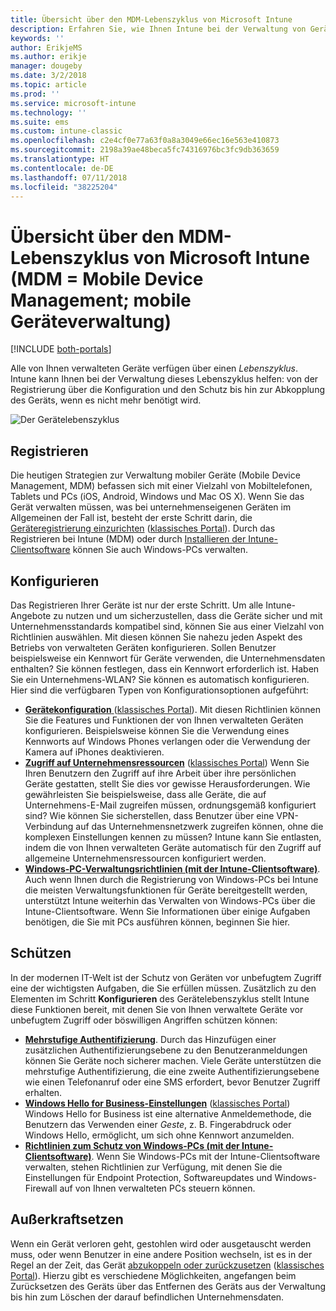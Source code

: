 ```yaml
---
title: Übersicht über den MDM-Lebenszyklus von Microsoft Intune
description: Erfahren Sie, wie Ihnen Intune bei der Verwaltung von Geräten während ihres Lebenszyklus (von der Registrierung über die Konfiguration bis zur letztlichen Abkopplung) behilflich sein kann.
keywords: ''
author: ErikjeMS
ms.author: erikje
manager: dougeby
ms.date: 3/2/2018
ms.topic: article
ms.prod: ''
ms.service: microsoft-intune
ms.technology: ''
ms.suite: ems
ms.custom: intune-classic
ms.openlocfilehash: c2e4cf0e77a63f0a8a3049e66ec16e563e410873
ms.sourcegitcommit: 2198a39ae48beca5fc74316976bc3fc9db363659
ms.translationtype: HT
ms.contentlocale: de-DE
ms.lasthandoff: 07/11/2018
ms.locfileid: "38225204"
---
```

# <a name="overview-of-the-microsoft-intune-mobile-device-management-mdm-lifecycle"></a>Übersicht über den MDM-Lebenszyklus von Microsoft Intune (MDM = Mobile Device Management; mobile Geräteverwaltung)

[!INCLUDE [both-portals](./includes/note-for-both-portals.md)]

Alle von Ihnen verwalteten Geräte verfügen über einen *Lebenszyklus*. Intune kann Ihnen bei der Verwaltung dieses Lebenszyklus helfen: von der Registrierung über die Konfiguration und den Schutz bis hin zur Abkopplung des Geräts, wenn es nicht mehr benötigt wird.

![Der Gerätelebenszyklus](./media/device-lifecycle.png "Der Intune-Lebenszyklus von Geräten")

## <a name="enroll"></a>Registrieren
Die heutigen Strategien zur Verwaltung mobiler Geräte (Mobile Device Management, MDM) befassen sich mit einer Vielzahl von Mobiltelefonen, Tablets und PCs (iOS, Android, Windows und Mac OS X). Wenn Sie das Gerät verwalten müssen, was bei unternehmenseigenen Geräten im Allgemeinen der Fall ist, besteht der erste Schritt darin, die [Geräteregistrierung einzurichten](device-enrollment.md) ([klassisches Portal](/intune-classic/deploy-use/enroll-devices-in-microsoft-intune)). Durch das Registrieren bei Intune (MDM) oder durch [Installieren der Intune-Clientsoftware](/intune-classic/deploy-use/manage-windows-pcs-with-microsoft-intune) können Sie auch Windows-PCs verwalten.

## <a name="configure"></a>Konfigurieren
Das Registrieren Ihrer Geräte ist nur der erste Schritt. Um alle Intune-Angebote zu nutzen und um sicherzustellen, dass die Geräte sicher und mit Unternehmensstandards kompatibel sind, können Sie aus einer Vielzahl von Richtlinien auswählen. Mit diesen können Sie nahezu jeden Aspekt des Betriebs von verwalteten Geräten konfigurieren. Sollen Benutzer beispielsweise ein Kennwort für Geräte verwenden, die Unternehmensdaten enthalten? Sie können festlegen, dass ein Kennwort erforderlich ist. Haben Sie ein Unternehmens-WLAN? Sie können es automatisch konfigurieren. Hier sind die verfügbaren Typen von Konfigurationsoptionen aufgeführt:

- [**Gerätekonfiguration** ](device-profiles.md) ([klassisches Portal](/intune-classic/deploy-use/manage-settings-and-features-on-your-devices-with-microsoft-intune-policies)). Mit diesen Richtlinien können Sie die Features und Funktionen der von Ihnen verwalteten Geräten konfigurieren. Beispielsweise können Sie die Verwendung eines Kennworts auf Windows Phones verlangen oder die Verwendung der Kamera auf iPhones deaktivieren.
- [**Zugriff auf Unternehmensressourcen**](device-profiles.md) ([klassisches Portal](/intune-classic/deploy-use/enable-access-to-company-resources-with-microsoft-intune)) Wenn Sie Ihren Benutzern den Zugriff auf ihre Arbeit über ihre persönlichen Geräte gestatten, stellt Sie dies vor gewisse Herausforderungen. Wie gewährleisten Sie beispielsweise, dass alle Geräte, die auf Unternehmens-E-Mail zugreifen müssen, ordnungsgemäß konfiguriert sind? Wie können Sie sicherstellen, dass Benutzer über eine VPN-Verbindung auf das Unternehmensnetzwerk zugreifen können, ohne die komplexen Einstellungen kennen zu müssen? Intune kann Sie entlasten, indem die von Ihnen verwalteten Geräte automatisch für den Zugriff auf allgemeine Unternehmensressourcen konfiguriert werden.
- [**Windows-PC-Verwaltungsrichtlinien (mit der Intune-Clientsoftware)**](/intune-classic/deploy-use/common-windows-pc-management-tasks-with-the-microsoft-intune-computer-client). Auch wenn Ihnen durch die Registrierung von Windows-PCs bei Intune die meisten Verwaltungsfunktionen für Geräte bereitgestellt werden, unterstützt Intune weiterhin das Verwalten von Windows-PCs über die Intune-Clientsoftware. Wenn Sie Informationen über einige Aufgaben benötigen, die Sie mit PCs ausführen können, beginnen Sie hier.

## <a name="protect"></a>Schützen
In der modernen IT-Welt ist der Schutz von Geräten vor unbefugtem Zugriff eine der wichtigsten Aufgaben, die Sie erfüllen müssen. Zusätzlich zu den Elementen im Schritt **Konfigurieren** des Gerätelebenszyklus stellt Intune diese Funktionen bereit, mit denen Sie von Ihnen verwaltete Geräte vor unbefugtem Zugriff oder böswilligen Angriffen schützen können:
- [**Mehrstufige Authentifizierung**](/intune-classic/deploy-use/protect-your-devices-with-microsoft-intune). Durch das Hinzufügen einer zusätzlichen Authentifizierungsebene zu den Benutzeranmeldungen können Sie Geräte noch sicherer machen. Viele Geräte unterstützen die mehrstufige Authentifizierung, die eine zweite Authentifizierungsebene wie einen Telefonanruf oder eine SMS erfordert, bevor Benutzer Zugriff erhalten.
- [**Windows Hello for Business-Einstellungen**](windows-hello.md) ([klassisches Portal](/intune-classic/deploy-use/control-microsoft-passport-settings-on-devices-with-microsoft-intune)) Windows Hello for Business ist eine alternative Anmeldemethode, die Benutzern das Verwenden einer *Geste*, z. B. Fingerabdruck oder Windows Hello, ermöglicht, um sich ohne Kennwort anzumelden.
- [**Richtlinien zum Schutz von Windows-PCs (mit der Intune-Clientsoftware)**](/intune-classic/deploy-use/policies-to-protect-windows-pcs-in-microsoft-intune). Wenn Sie Windows-PCs mit der Intune-Clientsoftware verwalten, stehen Richtlinien zur Verfügung, mit denen Sie die Einstellungen für Endpoint Protection, Softwareupdates und Windows-Firewall auf von Ihnen verwalteten PCs steuern können.

## <a name="retire"></a>Außerkraftsetzen
Wenn ein Gerät verloren geht, gestohlen wird oder ausgetauscht werden muss, oder wenn Benutzer in eine andere Position wechseln, ist es in der Regel an der Zeit, das Gerät [abzukoppeln oder zurückzusetzen](device-management.md) ([klassisches Portal](/intune-classic/deploy-use/use-remote-wipe-to-help-protect-data-using-microsoft-intune)). Hierzu gibt es verschiedene Möglichkeiten, angefangen beim Zurücksetzen des Geräts über das Entfernen des Geräts aus der Verwaltung bis hin zum Löschen der darauf befindlichen Unternehmensdaten.
